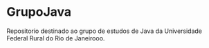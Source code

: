 GrupoJava
=========
Repositorio destinado ao grupo de estudos de Java da Universidade Federal Rural do Rio de Janeirooo.
